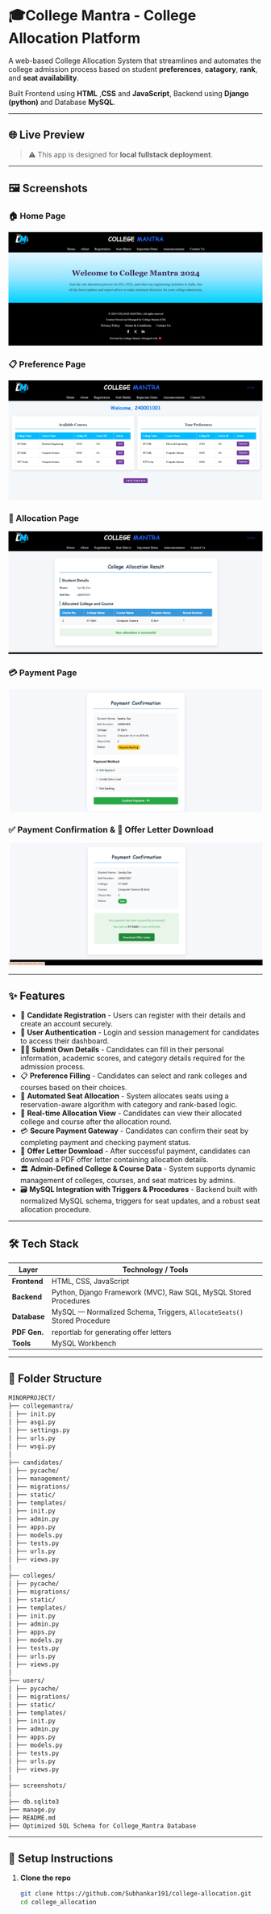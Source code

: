 # 🎓College Mantra - College Allocation Platform

A web-based College Allocation System that streamlines and automates the college admission process based on student **preferences**, **catagory**, **rank**, and **seat availability**.

Built Frontend using **HTML** ,**CSS** and **JavaScript**, Backend using **Django (python)** and Database **MySQL**.

---

## 🌐 Live Preview

> ⚠️ This app is designed for **local fullstack deployment**.

---

## 🖼️ Screenshots

### 🏠 Home Page  
![Home page](screenshots/Screenshot_1.png)

### 📋 Preference Page  
![Preference page](screenshots/Screenshot_2.png)

### 🎯 Allocation Page  
![Allocation page](screenshots/Screenshot_3.png)

### 💳 Payment Page  
![Payment page](screenshots/Screenshot_4.png)

### ✅ Payment Confirmation & 📄 Offer Letter Download  
![Payment Confirm and download Offer Letter page](screenshots/Screenshot_5.png)

---

## ✨ Features

- 📝 **Candidate Registration** - Users can register with their details and create an account securely.
- 🔐 **User Authentication** - Login and session management for candidates to access their dashboard.
- 🧑‍💼 **Submit Own Details** - Candidates can fill in their personal information, academic scores, and category details required for the admission process.
- 📋 **Preference Filling** - Candidates can select and rank colleges and courses based on their choices.
- 🧮 **Automated Seat Allocation** - System allocates seats using a reservation-aware algorithm with category and rank-based logic.
- 🎯 **Real-time Allocation View** - Candidates can view their allocated college and course after the allocation round.
- 💳 **Secure Payment Gateway** - Candidates can confirm their seat by completing payment and checking payment status.
- 📄 **Offer Letter Download** - After successful payment, candidates can download a PDF offer letter containing allocation details.
- 🏛️ **Admin-Defined College & Course Data** - System supports dynamic management of colleges, courses, and seat matrices by admins.
- 🗃️ **MySQL Integration with Triggers & Procedures** - Backend built with normalized MySQL schema, triggers for seat updates, and a robust seat allocation procedure.

---

## 🛠️ Tech Stack

| Layer        | Technology / Tools                                                                 |
|--------------|-------------------------------------------------------------------------------------|
| **Frontend** | HTML, CSS, JavaScript             |
| **Backend**  | Python, Django Framework (MVC), Raw SQL, MySQL Stored Procedures                 |
| **Database** | MySQL — Normalized Schema, Triggers, `AllocateSeats()` Stored Procedure            |
| **PDF Gen.** | reportlab for generating offer letters     |
| **Tools**    | MySQL Workbench          |

---
## 📁 Folder Structure
```
MINORPROJECT/
├── collegemantra/
│ ├── init.py
│ ├── asgi.py
│ ├── settings.py
│ ├── urls.py
│ ├── wsgi.py
│
├── candidates/
│ ├── pycache/
│ ├── management/
│ ├── migrations/
│ ├── static/
│ ├── templates/
│ ├── init.py
│ ├── admin.py
│ ├── apps.py
│ ├── models.py
│ ├── tests.py
│ ├── urls.py
│ ├── views.py
│
├── colleges/
│ ├── pycache/
│ ├── migrations/
│ ├── static/
│ ├── templates/
│ ├── init.py
│ ├── admin.py
│ ├── apps.py
│ ├── models.py
│ ├── tests.py
│ ├── urls.py
│ ├── views.py
│
├── users/
│ ├── pycache/
│ ├── migrations/
│ ├── static/
│ ├── templates/
│ ├── init.py
│ ├── admin.py
│ ├── apps.py
│ ├── models.py
│ ├── tests.py
│ ├── urls.py
│ ├── views.py
│
├── screenshots/
│
├── db.sqlite3
├── manage.py
├── README.md
├── Optimized SQL Schema for College_Mantra Database
```
---

## 🧪 Setup Instructions

1. **Clone the repo**
   ```bash
   git clone https://github.com/Subhankar191/college-allocation.git
   cd college_allocation
